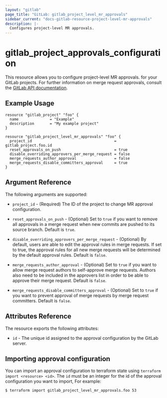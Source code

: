 ```yaml
---
layout: "gitlab"
page_title: "GitLab: gitlab_project_level_mr_approvals"
sidebar_current: "docs-gitlab-resource-project-level-mr-approvals"
description: |-
  Configures project-level MR approvals.
---
```


# gitlab\_project\_approvals\_configuration

This resource allows you to configure project-level MR approvals. for your GitLab projects.
For further information on merge request approvals, consult the [GitLab API
documentation](https://docs.gitlab.com/ee/api/merge_request_approvals.html#project-level-mr-approvals).


## Example Usage

```hcl
resource "gitlab_project" "foo" {
  name              = "Example"
  description       = "My example project"
}

resource "gitlab_project_level_mr_approvals" "foo" {
  project_id                                     = gitlab_project.foo.id
  reset_approvals_on_push                        = true
  disable_overriding_approvers_per_merge_request = false
  merge_requests_author_approval                 = false
  merge_requests_disable_committers_approval     = true
}
```

## Argument Reference

The following arguments are supported:

* `project_id` - (Required) The ID of the project to change MR approval configuration.

* `reset_approvals_on_push` - (Optional) Set to `true` if you want to remove all approvals in a merge request when new commits are pushed to its source branch. Default is `true`.

* `disable_overriding_approvers_per_merge_request` - (Optional) By default, users are able to edit the approval rules in merge requests. If set to true,
the approval rules for all new merge requests will be determined by the default approval rules. Default is `false`.

* `merge_requests_author_approval` - (Optional) Set to `true` if you want to allow merge request authors to self-approve merge requests. Authors
also need to be included in the approvers list in order to be able to approve their merge request. Default is `false`.

* `merge_requests_disable_committers_approval` - (Optional) Set to `true` if you want to prevent approval of merge requests by merge request committers. Default is `false`.

## Attributes Reference

The resource exports the following attributes:

* `id` - The unique id assigned to the approval configuration by the GitLab server.

## Importing approval configuration

You can import an approval configuration to terraform state using `terraform import <resource> <id>`.
The `id` must be an integer for the id of the approval configuration you want to import,
For example:

```bash
$ terraform import gitlab_project_level_mr_approvals.foo 53
```